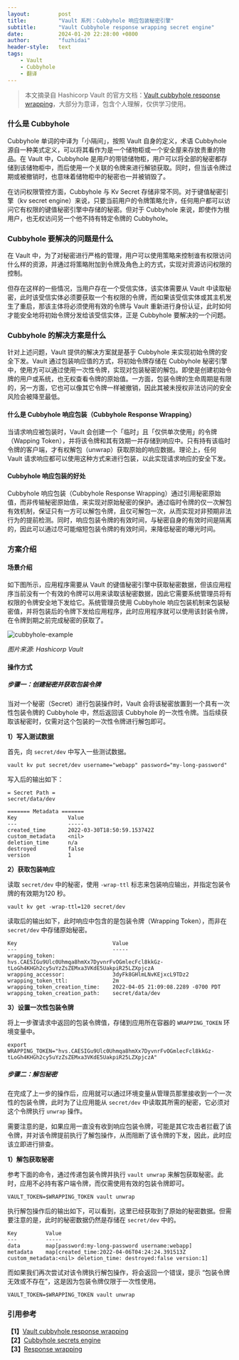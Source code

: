 ```yaml
---
layout:         post
title:          "Vault 系列：Cubbyhole 响应包装秘密引擎"
subtitle:       "Vault Cubbyhole response wrapping secret engine"
date:           2024-01-20 22:28:00 +0800
author:         "fuzhidai"
header-style:   text
tags:
    - Vault
    - Cubbyhole
    - 翻译
---
```

> 本文摘录自  Hashicorp Vault 的官方文档：[Vault cubbyhole response wrapping](https://developer.hashicorp.com/vault/tutorials/secrets-management/cubbyhole-response-wrapping)，大部分为意译，包含个人理解，仅供学习使用。

### 什么是 Cubbyhole

Cubbyhole 单词的中译为「小隔间」，按照 Vault 自身的定义，术语 Cubbyhole 源自一种美式定义，可以将其看作为是一个储物柜或一个安全屋来存放贵重的物品。在 Vault 中，Cubbyhole 是用户的带锁储物柜，用户可以将全部的秘密都存储到该储物柜中，而后使用一个关联的令牌来进行解锁获取。同时，但当该令牌过期或被撤销时，也意味着储物柜中的秘密也一并被销毁了。

在访问权限管控方面，Cubbyhole 与 Kv Secret 存储非常不同。对于键值秘密引擎（kv secret engine）来说，只要当前用户的令牌策略允许，任何用户都可以访问它有权限的键值秘密引擎中存储的秘密。但对于 Cubbyhole 来说，即使作为根用户，也无权访问另一个他不持有特定令牌的 Cubbyhole。

### Cubbyhole 要解决的问题是什么

在 Vault 中，为了对秘密进行严格的管理，用户可以使用策略来控制谁有权限访问什么样的资源，并通过将策略附加到令牌及角色上的方式，实现对资源访问权限的控制。

但存在这样的一些情况，当用户存在一个受信实体，该实体需要从 Vault 中读取秘密，此时该受信实体必须要获取一个有权限的令牌，而如果该受信实体或其主机发生了重启，那该主体将必须使用有效的令牌与 Vault 重新进行身份认证，此时如何才能安全地将初始令牌分发给该受信实体，正是 Cubbyhole 要解决的一个问题。

### Cubbyhole 的解决方案是什么

针对上述问题，Vault 提供的解决方案就是基于 Cubbyhole 来实现初始令牌的安全下发。Vault 通过包装响应值的方式，将初始令牌存储在 Cubbyhole 秘密引擎中，使用方可以通过使用一次性令牌，实现对包装秘密的解包。即使是创建初始令牌的用户或系统，也无权查看令牌的原始值。一方面，包装令牌的生命周期是有限的，另一方面，它也可以像其它令牌一样被撤销，因此其被未授权非法访问的安全风险会被降至最低。

#### 什么是 Cubbyhole 响应包装（Cubbyhole Response Wrapping）

当请求响应被包装时，Vault 会创建一个「临时」且「仅供单次使用」的令牌（Wapping Token），并将该令牌和其有效期一并存储到响应中。只有持有该临时令牌的客户端，才有权解包（unwrap）获取原始的响应数据。理论上，任何 Vault 请求响应都可以使用这种方式来进行包装，以此实现请求响应的安全下发。

#### Cubbyhole 响应包装的好处

Cubbyhole 响应包装（Cubbyhole Response Wrapping）通过引用秘密原始值，而非传输秘密原始值，来实现对原始秘密的保护。通过临时令牌的仅一次解包有效机制，保证只有一方可以解包令牌，且仅可解包一次，从而实现对非预期非法行为的提前检测。同时，响应包装令牌的有效时间，与秘密自身的有效时间是隔离的，因此可以通过尽可能缩短包装令牌的有效时间，来降低秘密的曝光时间。

### 方案介绍

#### 场景介绍

如下图所示，应用程序需要从 Vault 的键值秘密引擎中获取秘密数据，但该应用程序当前没有一个有效的令牌可以用来读取该秘密数据，因此它需要系统管理员将有权限的令牌安全地下发给它。系统管理员使用 Cubbyhole 响应包装机制来包装秘密值，并将包装后的令牌下发给应用程序，此时应用程序就可以使用该封装令牌，在令牌到期之前完成秘密的获取了。

![cubbyhole-example](/img/post-vault-cubbyhole-example.jpg)

*图片来源: Hashicorp Vault*

#### 操作方式

##### 步骤一：创建秘密并获取包装令牌

当对一个秘密（Secret）进行包装操作时，Vault 会将该秘密放置到一个具有一次性包装令牌的 Cubbyhole 中，然后返回该 Cubbyhole 的一次性令牌。当后续获取该秘密时，仅需对这个包装的一次性令牌进行解包即可。

**1）写入测试数据**

首先，向 `secret/dev` 中写入一些测试数据。

```shell
vault kv put secret/dev username="webapp" password="my-long-password"
```

写入后的输出如下：

```shell
= Secret Path =
secret/data/dev

======= Metadata =======
Key                Value
---                -----
created_time       2022-03-30T18:50:59.153742Z
custom_metadata    <nil>
deletion_time      n/a
destroyed          false
version            1
```

**2）获取包装响应**

读取 `secret/dev` 中的秘密，使用 `-wrap-ttl` 标志来包装响应输出，并指定包装令牌的有效期为120 秒。

```shell
vault kv get -wrap-ttl=120 secret/dev
```

读取后的输出如下，此时响应中包含的是包装令牌（Wrapping Token），而非在 `secret/dev` 中存储原始秘密。

```shell
Key                              Value
---                              -----
wrapping_token:                  hvs.CAESIGu9Ulc0Uhmqa8hmXx7DyvnrFvOGmlecFcl8kkGz-tLoGh4KHGh2cy5uYzZsZEMxa3VKdE5UakpiR25LZXpjczA
wrapping_accessor:               3dyFk8GHlmLNvKEjxcL9TDz2
wrapping_token_ttl:              2m
wrapping_token_creation_time:    2022-04-05 21:09:08.2289 -0700 PDT
wrapping_token_creation_path:    secret/data/dev
```

**3）设置一次性包装令牌**

将上一步骤请求中返回的包装令牌值，存储到应用所在容器的 `WRAPPING_TOKEN` 环境变量中。

```shell
export WRAPPING_TOKEN="hvs.CAESIGu9Ulc0Uhmqa8hmXx7DyvnrFvOGmlecFcl8kkGz-tLoGh4KHGh2cy5uYzZsZEMxa3VKdE5UakpiR25LZXpjczA"
```

##### 步骤二：解包秘密

在完成了上一步的操作后，应用就可以通过环境变量从管理员那里接收到一个一次性的包装令牌，此时为了让应用能从 `secret/dev` 中读取其所需的秘密，它必须对这个令牌执行 `unwrap` 操作。

需要注意的是，如果应用一直没有收到响应包装令牌，可能是其它攻击者拦截了该令牌，并对该令牌提前执行了解包操作，从而阻断了该令牌的下发，因此，此时应该立即进行排查。

**1）解包获取秘密**

参考下面的命令，通过传递包装令牌并执行 `vault unwrap` 来解包获取秘密。此时，应用不必持有客户端令牌，而仅需使用有效的包装令牌即可。

```shell
VAULT_TOKEN=$WRAPPING_TOKEN vault unwrap
```

执行解包操作后的输出如下，可以看到，这里已经获取到了原始的秘密数据。但需要注意的是，此时的秘密数据仍然是存储在 `secret/dev` 中的。

```shell
Key         Value
---         -----
data        map[password:my-long-password username:webapp]
metadata    map[created_time:2022-04-06T04:24:24.391513Z custom_metadata:<nil> deletion_time: destroyed:false version:1]
```

而如果我们再次尝试对该令牌执行解包操作，将会返回一个错误，提示 “包装令牌无效或不存在”，这是因为包装令牌仅限于一次性使用。

```shell
VAULT_TOKEN=$WRAPPING_TOKEN vault unwrap
```

### 引用参考

**【1】**[Vault cubbyhole response wrapping](https://developer.hashicorp.com/vault/tutorials/secrets-management/cubbyhole-response-wrapping)
<br>**【2】**[Cubbyhole secrets engine](https://developer.hashicorp.com/vault/docs/secrets/cubbyhole)
<br>**【3】**[Response wrapping](https://developer.hashicorp.com/vault/docs/concepts/response-wrapping)
